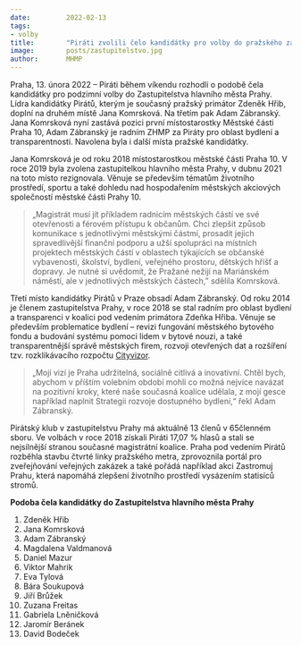 ```yaml
---
date:         2022-02-13
tags:        
- volby
title:        "Piráti zvolili čelo kandidátky pro volby do pražského zastupitelstva. Zdeňka Hřiba doplní Jana Komrsková či Adam Zábranský"
image: 	      posts/zastupitelstvo.jpg
author:       MHMP
---
```

 
Praha, 13. února 2022 – Piráti během víkendu rozhodli o podobě čela kandidátky pro podzimní volby do Zastupitelstva hlavního města Prahy. Lídra kandidátky Pirátů, kterým je současný pražský primátor Zdeněk Hřib, doplní na druhém místě Jana Komrsková. Na třetím pak Adam Zábranský. Jana Komrsková nyní zastává pozici první místostarostky Městské části Praha 10, Adam Zábranský je radním ZHMP za Piráty pro oblast bydlení a transparentnosti. Navolena byla i další místa pražské kandidátky.

Jana Komrsková je od roku 2018 místostarostkou městské části Praha 10. V roce 2019 byla zvolena zastupitelkou hlavního města Prahy, v dubnu 2021 na toto místo rezignovala. Věnuje se především tématům životního prostředí, sportu a také dohledu nad hospodařením městských akciových společností  městské části Prahy 10. 

> „Magistrát musí jít příkladem radnicím městských částí ve své otevřenosti a férovém přístupu k občanům. Chci zlepšit způsob komunikace s jednotlivými městskými částmi, prosadit jejich spravedlivější finanční podporu a užší spolupráci na místních projektech městských částí  v oblastech týkajících se občanské vybavenosti, školství, bydlení, veřejného prostoru, dětských hřišť a dopravy. Je nutné si uvědomit, že Pražané nežijí na Mariánském náměstí, ale v jednotlivých městských částech,” sdělila Komrsková.

Třetí místo kandidátky Pirátů v Praze obsadí Adam Zábranský. Od roku 2014 je členem zastupitelstva Prahy, v roce 2018 se stal radním pro oblast bydlení a transparenci v koalici pod vedením primátora Zdeňka Hřiba. Věnuje se především problematice bydlení – revizi fungování městského bytového fondu a budování systému pomoci lidem v bytové nouzi, a také transparentnější správě městských firem, rozvoji otevřených dat a rozšíření tzv. rozklikávacího rozpočtu [Cityvizor](https://cityvizor.cz/landing). 

> „Mojí vizí je Praha udržitelná, sociálně citlivá a inovativní. Chtěl bych, abychom v příštím volebním období mohli co možná nejvíce navázat na pozitivní kroky, které naše současná koalice udělala, z mojí gesce například naplnit Strategii rozvoje dostupného bydlení,“ řekl Adam Zábranský.

Pirátský klub v zastupitelstvu Prahy má aktuálně 13 členů v 65členném sboru. Ve volbách v roce 2018 získali Piráti 17,07 % hlasů a stali se nejsilnější stranou současné magistrátní koalice. Praha pod vedením Pirátů rozběhla stavbu čtvrté linky pražského metra, zprovoznila portál pro zveřejňování veřejných zakázek a také pořádá například akci Zastromuj Prahu, která napomáhá zlepšení životního prostředí vysázením statisíců stromů.

**Podoba čela kandidátky do Zastupitelstva hlavního města Prahy**

1. Zdeněk Hřib
2. Jana Komrsková
3. Adam Zábranský
4. Magdalena Valdmanová 
5. Daniel Mazur 
6. Viktor Mahrik 
7. Eva Tylová 
8. Bára Soukupová 
9. Jiří Brůžek 
10. Zuzana Freitas
11. Gabriela Lněničková 
12. Jaromír Beránek 
13. David Bodeček
